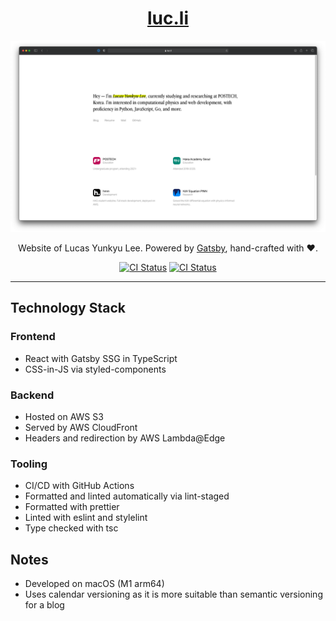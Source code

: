 <div align="center">

# [luc.li](https://luc.li)

![luc.li screenshot](src/images/luc.li-screenshot.png)

Website of Lucas Yunkyu Lee. Powered by [Gatsby](http://gatsbyjs.com), hand-crafted with ❤️.

[![CI Status](https://github.com/rocketll/luc.li/workflows/Build%20CI/badge.svg)](https://github.com/RocketLL/luc.li/actions/workflows/build.yml)
[![CI Status](https://github.com/rocketll/luc.li/workflows/AWS%20CD/badge.svg)](https://github.com/RocketLL/luc.li/actions/workflows/deploy.yml)

</div>

---

## Technology Stack

### Frontend

- React with Gatsby SSG in TypeScript
- CSS-in-JS via styled-components

### Backend

- Hosted on AWS S3
- Served by AWS CloudFront
- Headers and redirection by AWS Lambda@Edge

### Tooling

- CI/CD with GitHub Actions
- Formatted and linted automatically via lint-staged
- Formatted with prettier
- Linted with eslint and stylelint
- Type checked with tsc

## Notes

- Developed on macOS (M1 arm64)
- Uses calendar versioning as it is more suitable than semantic versioning for a blog
